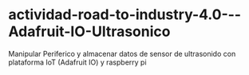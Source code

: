 # actividad-road-to-industry-4.0---Adafruit-IO-Ultrasonico
Manipular Periferico y almacenar datos de sensor de ultrasonido con plataforma IoT (Adafruit IO) y raspberry pi 
